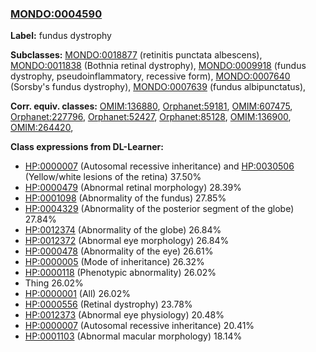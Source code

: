 
### [MONDO:0004590](http://purl.obolibrary.org/obo/MONDO_0004590)
**Label:** fundus dystrophy

**Subclasses:** [MONDO:0018877](http://purl.obolibrary.org/obo/MONDO_0018877) (retinitis punctata albescens), [MONDO:0011838](http://purl.obolibrary.org/obo/MONDO_0011838) (Bothnia retinal dystrophy), [MONDO:0009918](http://purl.obolibrary.org/obo/MONDO_0009918) (fundus dystrophy, pseudoinflammatory, recessive form), [MONDO:0007640](http://purl.obolibrary.org/obo/MONDO_0007640) (Sorsby's fundus dystrophy), [MONDO:0007639](http://purl.obolibrary.org/obo/MONDO_0007639) (fundus albipunctatus), 

**Corr. equiv. classes:** [OMIM:136880](http://purl.obolibrary.org/obo/OMIM_136880), [Orphanet:59181](http://www.orpha.net/ORDO/Orphanet_59181), [OMIM:607475](http://purl.obolibrary.org/obo/OMIM_607475), [Orphanet:227796](http://www.orpha.net/ORDO/Orphanet_227796), [Orphanet:52427](http://www.orpha.net/ORDO/Orphanet_52427), [Orphanet:85128](http://www.orpha.net/ORDO/Orphanet_85128), [OMIM:136900](http://purl.obolibrary.org/obo/OMIM_136900), [OMIM:264420](http://purl.obolibrary.org/obo/OMIM_264420), 

**Class expressions from DL-Learner:**

- [HP:0000007](http://purl.obolibrary.org/obo/HP_0000007) (Autosomal recessive inheritance) and [HP:0030506](http://purl.obolibrary.org/obo/HP_0030506) (Yellow/white lesions of the retina) 37.50%
- [HP:0000479](http://purl.obolibrary.org/obo/HP_0000479) (Abnormal retinal morphology) 28.39%
- [HP:0001098](http://purl.obolibrary.org/obo/HP_0001098) (Abnormality of the fundus) 27.85%
- [HP:0004329](http://purl.obolibrary.org/obo/HP_0004329) (Abnormality of the posterior segment of the globe) 27.84%
- [HP:0012374](http://purl.obolibrary.org/obo/HP_0012374) (Abnormality of the globe) 26.84%
- [HP:0012372](http://purl.obolibrary.org/obo/HP_0012372) (Abnormal eye morphology) 26.84%
- [HP:0000478](http://purl.obolibrary.org/obo/HP_0000478) (Abnormality of the eye) 26.61%
- [HP:0000005](http://purl.obolibrary.org/obo/HP_0000005) (Mode of inheritance) 26.32%
- [HP:0000118](http://purl.obolibrary.org/obo/HP_0000118) (Phenotypic abnormality) 26.02%
- Thing 26.02%
- [HP:0000001](http://purl.obolibrary.org/obo/HP_0000001) (All) 26.02%
- [HP:0000556](http://purl.obolibrary.org/obo/HP_0000556) (Retinal dystrophy) 23.78%
- [HP:0012373](http://purl.obolibrary.org/obo/HP_0012373) (Abnormal eye physiology) 20.48%
- [HP:0000007](http://purl.obolibrary.org/obo/HP_0000007) (Autosomal recessive inheritance) 20.41%
- [HP:0001103](http://purl.obolibrary.org/obo/HP_0001103) (Abnormal macular morphology) 18.14%


